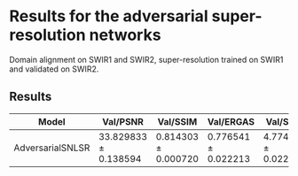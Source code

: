 # Results for the adversarial super-resolution networks

Domain alignment on SWIR1 and SWIR2, super-resolution trained on SWIR1 and validated on SWIR2.

## Results

| Model | Val/PSNR | Val/SSIM | Val/ERGAS | Val/SAM | Val/RMSE |
|-------|----------|----------|-----------|---------|----------|
| AdversarialSNLSR | 33.829833 ± 0.138594 | 0.814303 ± 0.000720 | 0.776541 ± 0.022213 | 4.774572 ± 0.022342 | 0.020472 ± 0.000330 |
